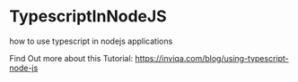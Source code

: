 # TypescriptInNodeJS
how to use typescript in nodejs applications

Find Out more about this Tutorial: https://inviqa.com/blog/using-typescript-node-js
